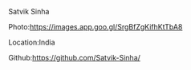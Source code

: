 Satvik Sinha

Photo:https://images.app.goo.gl/SrgBfZgKifhKtTbA8

Location:India

Github:https://github.com/Satvik-Sinha/
